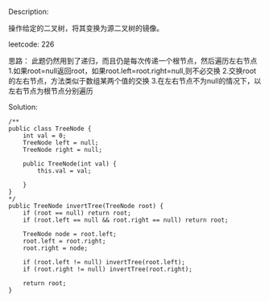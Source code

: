 Description:

操作给定的二叉树，将其变换为源二叉树的镜像。

leetcode: 226

思路：
此题仍然用到了递归，而且仍是每次传递一个根节点，然后遍历左右节点
1.如果root=null返回root，如果root.left=root.right=null,则不必交换
2.交换root的左右节点，方法类似于数组某两个值的交换
3.在左右节点不为null的情况下，以左右节点为根节点分别遍历 

Solution:

```
/**
public class TreeNode {
    int val = 0;
    TreeNode left = null;
    TreeNode right = null;

    public TreeNode(int val) {
        this.val = val;

    } 
}
*/
public TreeNode invertTree(TreeNode root) {
    if (root == null) return root;
    if (root.left == null && root.right == null) return root;

    TreeNode node = root.left;
    root.left = root.right;
    root.right = node;

    if (root.left != null) invertTree(root.left);
    if (root.right != null) invertTree(root.right);

    return root;
}
```